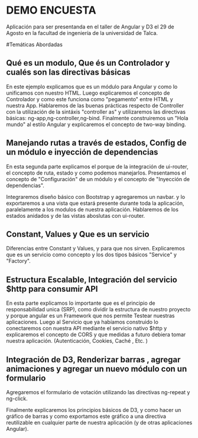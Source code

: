 DEMO ENCUESTA
=============

Aplicación para ser presentanda en el taller de Angular y D3 el 29 de Agosto en la facultad de ingeniería
de la universidad de Talca.


#Temáticas Abordadas

Qué es un modulo, Que és un Controlador y cualés son las directivas básicas
---------------------------------------------------------------------------

En este ejemplo explicamos que es un módulo para Angular y como lo unificamos con nuestro HTML. Luego explicaremos el concepto de Controlador y como este funciona como "pegamento" entre HTML y nuestra App. Hablaremos de las buenas prácticas respecto de Controller con la utilización de la sintáxis "controller as" y utilizaremos las directivas básicas: ng-app,ng-controller,ng-bind.
Finalmente construiremos un "Hola mundo" al estilo Angular y explicaremos el concepto de two-way binding.


Manejando rutas a través de estados, Config de un módulo e inyección de dependencias
-------------------------------------------------------------------------------------

En esta segunda parte explicamos el porque de la integración de ui-router, el concepto de ruta, estado y como podemos manejarlos. Presentamos el concepto de "Configuración" de un módulo y el concepto de "Inyección de dependencias".

Integraremos diseño básico con Bootstrap y agregaremos un navbar.
y lo exportaremos a una vista que estará presente durante toda la aplicación, paralelamente a los modulos de nuestra aplicación. Hablaremos de los estados anidados y de las vistas aboslutas con ui-router.

Constant, Values y Que es un servicio
-------------------------------------

Diferencias entre Constant y Values, y para que nos sirven. Explicaremos que es un servicio como concepto
y los dos tipos básicos "Service" y "Factory".


Estructura Escalable, Integración del servicio $http para consumir API
-----------------------------------------------------------------------------------------------------

En esta parte explicamos lo importante que es el principio de responsabilidad unica (SRP), como dividir la estructura de nuestro proyecto y porque angular es un Framework que nos permite Testear nuestras aplicaciones.
Luego al Servicio que ya habíamos construido lo conectaremos con nuestra API mediante el servicio nativo $http y explicaremos el concepto de CORS y que medidas a futuro debiera tomar nuestra aplicación. (Autenticación, Cookies, Caché , Etc. )


Integración de D3, Renderizar barras , agregar animaciones y agregar un nuevo módulo con un formulario
-----------------------------------------------------------------------------------------------------
 Agregaremos el formulario de votación utilizando las directivas ng-repeat y ng-click.

 Finalmente explicaremos los principios básicos de D3, y como hacer un gráfico de barras y como exportamos este gráfico a una directiva reutilizable en cualquier parte de nuestra aplicación  (y de otras aplicaciones Angular).
